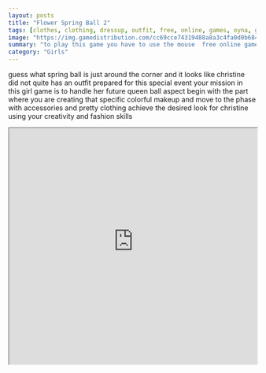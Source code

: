 ```yaml
---
layout: posts
title: "Flower Spring Ball 2"
tags: [clothes, clothing, dressup, outfit, free, online, games, oyna, game, free, games, play, play, games]
image: "https://img.gamedistribution.com/cc69cce74319488a8a3c4fa0d0b68413.jpg"
summary: "to play this game you have to use the mouse  free online games oyna game free games play play games"
category: "Girls"
---
```


guess what spring ball is just around the corner and it looks like christine did not quite has an outfit prepared for this special event your mission in this girl game is to handle her future queen ball aspect begin with the part where you are creating that specific colorful makeup and move to the phase with accessories and pretty clothing achieve the desired look for christine using your creativity and fashion skills

<iframe width="100%" height="480px;" src="https://html5.gamedistribution.com/cc69cce74319488a8a3c4fa0d0b68413/"></iframe>